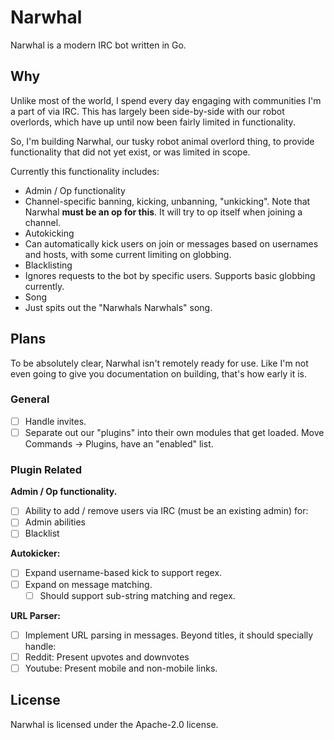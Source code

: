# Narwhal

Narwhal is a modern IRC bot written in Go.

## Why

Unlike most of the world, I spend every day engaging with communities I'm a part of via IRC. This has largely been side-by-side with our robot overlords, which have up until now been fairly limited in functionality.

So, I'm building Narwhal, our tusky robot animal overlord thing, to provide functionality that did not yet exist, or was limited in scope. 

Currently this functionality includes:

- Admin / Op functionality
 - Channel-specific banning, kicking, unbanning, "unkicking". Note that Narwhal **must be an op for this**. It will try to op itself when joining a channel.
- Autokicking
 - Can automatically kick users on join or messages based on usernames and hosts, with some current limiting on globbing.
- Blacklisting
 - Ignores requests to the bot by specific users. Supports basic globbing currently.
- Song
 - Just spits out the "Narwhals Narwhals" song.

## Plans

To be absolutely clear, Narwhal isn't remotely ready for use. Like I'm not even going to give you documentation on building, that's how early it is.

### General

- [ ] Handle invites.
- [ ] Separate out our "plugins" into their own modules that get loaded. Move Commands -> Plugins, have an "enabled" list.

### Plugin Related

**Admin / Op functionality.**

- [ ] Ability to add / remove users via IRC (must be an existing admin) for:
 - [ ] Admin abilities
 - [ ] Blacklist

**Autokicker:**

- [ ] Expand username-based kick to support regex.
- [ ] Expand on message matching.
  - [ ] Should support sub-string matching and regex.

**URL Parser:**

- [ ] Implement URL parsing in messages. Beyond titles, it should specially handle:
 - [ ] Reddit: Present upvotes and downvotes
 - [ ] Youtube: Present mobile and non-mobile links.

## License

Narwhal is licensed under the Apache-2.0 license.